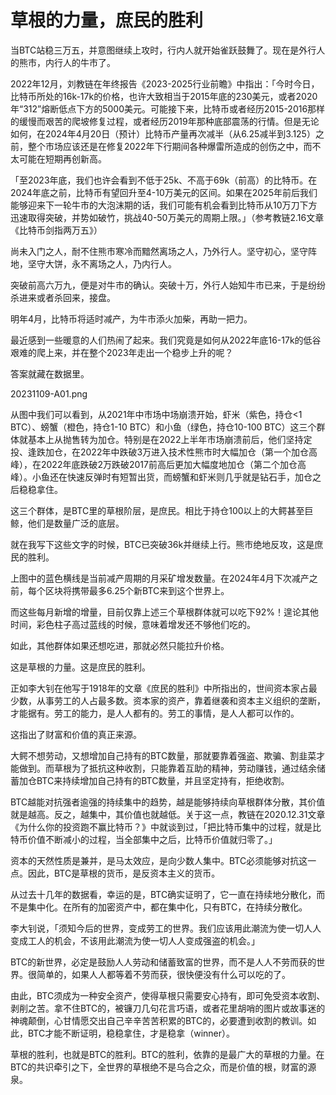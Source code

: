 # 草根的力量，庶民的胜利

当BTC站稳三万五，并意图继续上攻时，行内人就开始雀跃鼓舞了。现在是外行人的熊市，内行人的牛市了。

2022年12月，刘教链在年终报告《2023-2025行业前瞻》中指出：「今时今日，比特币所处的16k-17k的价格，也许大致相当于2015年底的230美元，或者2020年“312”熔断低点下方的5000美元。可能接下来，比特币或者经历2015-2016那样的缓慢而艰苦的爬坡修复过程，或者经历2019年那种底部震荡的行情。但是无论如何，在2024年4月20日（预计）比特币产量再次减半（从6.25减半到3.125）之前，整个市场应该还是在修复2022年下行期间各种爆雷所造成的创伤之中，而不太可能在短期再创新高。

「至2023年底，我们也许会看到不低于25k、不高于69k（前高）的比特币。在2024年底之前，比特币有望回升至4-10万美元的区间。如果在2025年前后我们能够迎来下一轮牛市的大泡沫期的话，我们可能有机会看到比特币从10万刀下方迅速取得突破，并势如破竹，挑战40-50万美元的周期上限。」（参考教链2.16文章《比特币剑指两万五》）

尚未入门之人，耐不住熊市寒冷而黯然离场之人，乃外行人。坚守初心，坚守阵地，坚守大饼，永不离场之人，乃内行人。

突破前高六万九，便是对牛市的确认。突破十万，外行人始知牛市已来，于是纷纷杀进来或者杀回来，接盘。

明年4月，比特币将适时减产，为牛市添火加柴，再助一把力。

最近感到一些暖意的人们热闹了起来。我们究竟是如何从2022年底16-17k的低谷艰难的爬上来，并在整个2023年走出一个稳步上升的呢？

答案就藏在数据里。

20231109-A01.png

从图中我们可以看到，从2021年中市场中场崩溃开始，虾米（紫色，持仓<1 BTC）、螃蟹（橙色，持仓1-10 BTC）和小鱼（绿色，持仓10-100 BTC）这三个群体就基本上从抛售转为加仓。特别是在2022上半年市场崩溃前后，他们坚持定投、逢跌加仓，在2022年中跌破3万进入技术性熊市时大幅加仓（第一个加仓高峰），在2022年底跌破2万跌破2017前高后更加大幅度地加仓（第二个加仓高峰）。小鱼还在快速反弹时有短暂出货，而螃蟹和虾米则几乎就是钻石手，加仓之后稳稳拿住。

这三个群体，是BTC里的草根阶层，是庶民。相比于持仓100以上的大鳄甚至巨鲸，他们是数量广泛的底层。

就在我写下这些文字的时候，BTC已突破36k并继续上行。熊市绝地反攻，这是庶民的胜利。

上图中的蓝色横线是当前减产周期的月采矿增发数量。在2024年4月下次减产之前，每个区块将携带最多6.25个新BTC来到这个世界上。

而这些每月新增的增量，目前仅靠上述三个草根群体就可以吃下92%！遑论其他时间，彩色柱子高过蓝线的时候，意味着增发还不够他们吃的。

如此，其他群体如果还想吃进，那就必然只能拉升价格。

这是草根的力量。这是庶民的胜利。

正如李大钊在他写于1918年的文章《庶民的胜利》中所指出的，世间资本家占最少数，从事劳工的人占最多数。资本家的资产，靠着继袭和资本主义组织的垄断，才能据有。劳工的能力，是人人都有的。劳工的事情，是人人都可以作的。

这指出了财富和价值的真正来源。

大鳄不想劳动，又想增加自己持有的BTC数量，那就要靠着强盗、欺骗、割韭菜才能做到。而草根为了抵抗这种收割，只能靠着互助的精神，劳动赚钱，通过结余储蓄加仓BTC来持续增加自己持有的BTC数量，并且坚定持有，拒绝收割。

BTC越能对抗强者逾强的持续集中的趋势，越是能够持续向草根群体分散，其价值就是越高。反之，越集中，其价值也就越低。关于这一点，教链在2020.12.31文章《为什么你的投资跑不赢比特币？》中就谈到过，「把比特币集中的过程，就是比特币价值不断减小的过程，当全部集中之后，比特币价值就归零了。」

资本的天然性质是兼并，是马太效应，是向少数人集中。BTC必须能够对抗这一点。因此，BTC是草根的货币，是反资本主义的货币。

从过去十几年的数据看，幸运的是，BTC确实证明了，它一直在持续地分散化，而不是集中化。在所有的加密资产中，都在集中化，只有BTC，在持续分散化。

李大钊说，「须知今后的世界，变成劳工的世界。我们应该用此潮流为使一切人人变成工人的机会，不该用此潮流为使一切人人变成强盗的机会。」

BTC的新世界，必定是鼓励人人劳动和储蓄致富的世界，而不是人人不劳而获的世界。很简单的，如果人人都等着不劳而获，很快便没有什么可以吃的了。

由此，BTC须成为一种安全资产，使得草根只需要安心持有，即可免受资本收割、剥削之苦。拿不住BTC的，被镰刀几句花言巧语，或者花里胡哨的图片或故事迷的神魂颠倒，心甘情愿交出自己辛辛苦苦积累的BTC的，必要遭到收割的教训。如此，BTC才能不断证明，稳稳拿住，才是稳拿（winner）。

草根的胜利，也就是BTC的胜利。BTC的胜利，依靠的是最广大的草根的力量。在BTC的共识牵引之下，全世界的草根绝不是乌合之众，而是价值的根，财富的源泉。

